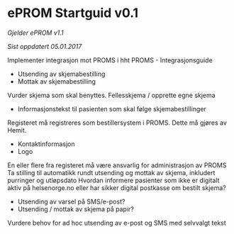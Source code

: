 # ePROM Startguid v0.1

*Gjelder ePROM v1.1*

*Sist oppdatert 05.01.2017*

Implementer integrasjon mot PROMS i hht PROMS - Integrasjonsguide
-	Utsending av skjemabestilling
-	Mottak av skjemabestilling

Vurder skjema som skal benyttes. Fellesskjema / opprette egne skjema
-	Informasjonstekst til pasienten som skal følge skjemabestillinger

Registeret må registreres som bestillersystem i PROMS. Dette må gjøres av Hemit.
-	Kontaktinformasjon
-	Logo

En eller flere fra registeret må være ansvarlig for administrasjon av PROMS
Ta stilling til automatikk rundt utsending og mottak av skjema, inkludert purringer og utløpsdato
Hvordan informere pasienter som ikke er digitalt aktiv på helsenorge.no eller har sikker digital postkasse om bestilt skjema?
-	Utsending av varsel på SMS/e-post?
-	Utsending / mottak av skjema på papir?

Vurdere behov for ad hoc utsending av e-post og SMS med selvvalgt tekst
